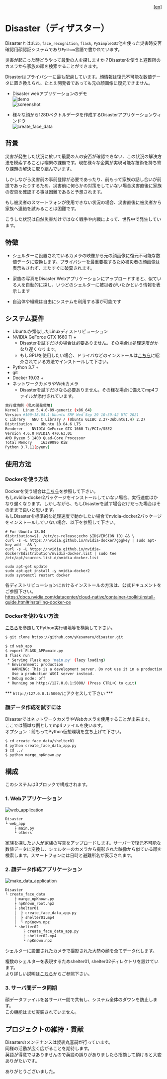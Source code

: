 <div style="text-align: right"><a href="https://github.com/yKesamaru/disaster#disaster">[en]</a></div>  


# Disaster（ディザスター）
Disasterとは`dlib`, `face_recognition`, `flask`, `PySimpleGUI`他を使った災害時安否確認用顔認証システムであり`Python`言語で書かれています。

災害が起こった時どうやって最愛の人を探しますか？Disasterを使うと避難所のカメラから家族の顔を検索することができます。

Disasterはプライバシーに最も配慮しています。顔情報は復元不可能な数値データに置き換えられ、たとえ開発者であっても元の顔画像に復元できません。  

* Disaster webアプリケーションのデモ  
![demo](../img/demo.gif)  
![screenshot](https://user-images.githubusercontent.com/93259837/139792630-06f66eef-2b41-4bbf-8c00-6c57ac811974.png)  

* 様々な顔から128Dベクトルデータを作成するDisasterアプリケーションウィンドウ  
![create_face_data](../img/demo3.gif)   

## 背景
災害が発生した状況に於いて最愛の人の安否が確認できない、この状況の解決方法を模索することは喫緊の課題です。現在様々な企業が実現可能な技術を持ち寄り課題の解決に取り組んでいます。  

しかしながら災害前の事前登録が必要であったり、前もって家族の話し合いが前提であったりするため、災害前に何らかの対策をしていない場合災害直後に家族の安否を確認する事は困難であると予想されます。  

もし被災者のスマートフォンが使用できない状況の場合、災害直後に被災者から家族へ連絡を試みることは困難です。  

こうした状況は自然災害だけではなく戦争や内戦によって、世界中で発生しています。


## 特徴
* シェルターに設置されているカメラの映像から元の顔画像に復元不可能な数値データに変換します。プライバシーを最重要視するため被災者の顔画像は表示もされず、またすぐに破棄されます。  

* 家族の写真をDisaster Webアプリケーションにアップロードすると、似ている人を自動的に探し、いつどのシェルターに被災者がいたかという情報を表示します  

* 自治体や組織は自由にシステムを利用する事が可能です  

## システム要件
* Ubuntuか類似したLinuxディストリビューション
* NVIDIA GeForce GTX 1660 Ti +
  * Disasterを試すだけの場合は必要ありません。その場合は処理速度がかなり遅くなります。
  * もしGPUを使用したい場合、ドライバなどのインストールは[こちら](https://docs.nvidia.com/datacenter/cloud-native/container-toolkit/install-guide.html#installing-docker-ce)に紹介されている方法でインストールして下さい。
* Python 3.7 +
* git
* Docker 19.03 +
* ネットワークカメラやWebカメラ
  * Disasterを試すだけなら必要ありません。その様な場合に備えてmp4ファイルが添付されています。
```bash
実行環境例 (私の開発環境)
Kernel	Linux 5.4.0-89-generic (x86_64)
Version	#100~18.04.1-Ubuntu SMP Wed Sep 29 10:59:42 UTC 2021
C Library	GNU C Library / (Ubuntu GLIBC 2.27-3ubuntu1.4) 2.27
Distribution	Ubuntu 18.04.6 LTS
Renderer	NVIDIA GeForce GTX 1660 Ti/PCIe/SSE2
Version	4.6.0 NVIDIA 470.63.01
AMD Ryzen 5 1400 Quad-Core Processor
Total Memory	16389096 KiB
Python 3.7.11(pyenv)
```
  
## 使用方法  
### Dockerを使う方法
Dockerを使う場合は<a href="Build_python_runtime_environment.md">こちら</a>を参照して下さい。  
もしnvidia-docker2パッケージをインストールしていない場合、実行速度はかなり遅くなります。しかしながら、もしDisasterを試す場合だけだった場合はそのままで良いと思います。  
もしDisasterを標準的な処理速度で動かしたい場合でnvidia-docker2パッケージをインストールしていない場合、以下を参照して下さい。
```bash:Install nvidia-docker2 package
# For Ubuntu 18.04
distribution=$(. /etc/os-release;echo $ID$VERSION_ID) && \
curl -s -L https://nvidia.github.io/nvidia-docker/gpgkey | sudo apt-key add - && \
curl -s -L https://nvidia.github.io/nvidia-docker/$distribution/nvidia-docker.list | sudo tee /etc/apt/sources.list.d/nvidia-docker.list

sudo apt-get update
sudo apt-get install -y nvidia-docker2
sudo systemctl restart docker
```
各ディストリビューションにおけるインストールの方法は、公式ドキュメントをご参照下さい。  
https://docs.nvidia.com/datacenter/cloud-native/container-toolkit/install-guide.html#installing-docker-ce  


### Dockerを使わない方法
<a href="./Build_python_runtime_environment.md">こちら</a>を参照してPython実行環境等を構築して下さい。  
```bash
$ git clone https://github.com/yKesamaru/disaster.git
```
```bash
$ cd web_app
$ export FLASK_APP=main.py
$ flask run
 * Serving Flask app 'main.py' (lazy loading)
 * Environment: production
   WARNING: This is a development server. Do not use it in a production deployment.
   Use a production WSGI server instead.
 * Debug mode: off
 * Running on http://127.0.0.1:5000/ (Press CTRL+C to quit)
```
*** `http://127.0.0.1:5000/`にアクセスして下さい ***

### 顔データ作成を試すには
DisasterではネットワークカメラやWebカメラを使用することが出来ます。  
ここでは簡単な例としてmp4ファイルを使います。  
オプション：前もってPython仮想環境を立ち上げて下さい。
```bash
$ cd create_face_data/shelter01
$ python create_face_data_app.py 
$ cd ../
$ python marge_npKnown.py
```

## 構成
このシステムは3ブロックで構成されます。
### 1. Webアプリケーション  
![web_application](https://user-images.githubusercontent.com/93259837/139513838-3e22fb8e-f9b7-4c88-aa7c-2ec4aa72cdd4.png)  
```bash
Disaster
└ web_app
    ├ main.py
    └ others
```
家族を探したい人が家族の写真をアップロードします。サーバーで復元不可能な数値データに変換し、シェルターのカメラから撮影された映像から似ている顔を検索します。スマートフォンには日時と避難所名が表示されます。  

### 2. 顔データ作成アプリケーション
![make_data_application](https://user-images.githubusercontent.com/93259837/139513900-7dd066a4-5295-4ae6-aa49-d3e6feb01cd6.png)  
```bash
Disaster
└ create_face_data
    ├ marge_npKnown.py
    ├ npKnown_root.npz
    ├ shelter01
    │  ├ create_face_data_app.py
    │  ├ shelter01.mp4    
    │  └ npKnown.npz
    └ shelter02
        ├ create_face_data_app.py
        ├ shelter02.mp4    
        └ npKnown.npz
```
シェルターに設置されたカメラで撮影された大勢の顔を全てデータ化します。  

複数のシェルターを表現するためshelter01, shelter02ディレクトリを設けています。  
より詳しい説明は<a href="./How_to_operate.md">こちら</a>からご参照下さい。   

### 3. サーバ間データ同期
顔データファイルを各サーバー間で共有し、システム全体のダウンを防止します。  
この機能はまだ実装されていません。

## プロジェクトの維持・貢献
Disasterのメンテナンスは袈裟丸喜嗣が行っています。  
同様の活動が広く広がることを期待します。  
英語が得意ではありませんので英語の誤りがありましたら指摘して頂けると大変ありがたいです。  
  
ありがとうございました。

<!-- ## ToDo
*  -->